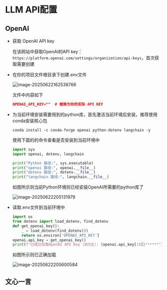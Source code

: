 # LLM API配置

## OpenAI

- 获取 OpenAI API key 

  在该网站中获取OpenAI的API key：`https://platform.openai.com/settings/organization/api-keys`，首次获取需要创建

- 在你的项目文件根目录下创建.env文件

  ![image-20250622162538766](C:\Users\17726\AppData\Roaming\Typora\typora-user-images\image-20250622162538766.png)

  文件中内容如下

  ```json
  OPENAI_API_KEY=""  # 替换为你的实际 API KEY
  ```

- 为当前环境安装需要用到的python库，首先激活当前环境后安装，推荐使用conda安装核心包

  ```shell
  conda install -c conda-forge openai python-dotenv langchain -y
  ```

  使用下面的的命令查看是否安装到当前环境中

  ```python
  import sys
  import openai, dotenv, langchain
  
  print("Python 路径:", sys.executable)
  print("openai 路径:", openai.__file__)
  print("dotenv 路径:", dotenv.__file__)
  print("langchain 路径:", langchain.__file__)
  ```

  如图所示则当前Python环境则已经安装OpenAI所需要的python库了

  ![image-20250622205131979](C:\Users\17726\AppData\Roaming\Typora\typora-user-images\image-20250622205131979.png)

- 读取.env文件到当前环境中

  ```python
  import os
  from dotenv import load_dotenv, find_dotenv
  def get_openai_key():
      _ = load_dotenv(find_dotenv())
      return os.environ['OPENAI_API_KEY']
  openai.api_key = get_openai_key()
  print(f"已成功加载OpenAI API Key (前5位): {openai.api_key[:5]}******")
  ```

  如图所示则已正确加载

  ![image-20250622205600584](C:\Users\17726\AppData\Roaming\Typora\typora-user-images\image-20250622205600584.png)

## 文心一言

# 